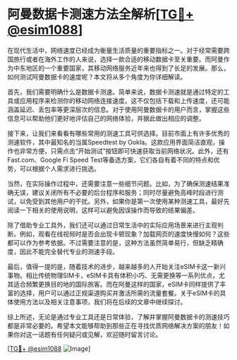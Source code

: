 # 阿曼数据卡测速方法全解析[[TG💪+ @esim1088](https://t.me/s/esim1088)]

在现代生活中，网络速度已经成为衡量生活质量的重要指标之一。对于经常需要跨国旅行或者在海外工作的人来说，选择一款合适的移动数据卡至关重要。而阿曼作为中东地区的一个重要国家，其移动网络服务近年来也得到了长足的发展。那么，如何测试阿曼数据卡的速度呢？本文将从多个角度为你详细解读。

首先，我们需要明确什么是数据卡测速。简单来说，数据卡测速就是通过特定的工具或应用程序来检测你的移动网络连接速度。这不仅包括下载和上传速度，还可能涵盖延迟、丢包率等更深层次的信息。对于使用阿曼数据卡的用户而言，掌握这些信息可以帮助他们更好地评估自己的网络体验，并据此做出相应的调整。

接下来，让我们来看看有哪些常用的测速工具可供选择。目前市面上有许多优秀的测速软件，其中最知名的当属Speedtest by Ookla。这款应用界面简洁直观，操作也非常方便，只需点击“开始测试”按钮即可快速获取当前网络状况。此外，还有Fast.com、Google Fi Speed Test等备选方案，它们各自有着不同的特点和优势，可以根据个人需求进行挑选。

当然，在实际操作过程中，还需要注意一些细节问题。比如，为了确保测速结果准确无误，建议关闭所有不必要的后台程序和服务；同时尽量避免高峰时段进行测试，以免受到其他用户的干扰。另外，如果你是第一次使用某种测速工具，最好先阅读一下相关的使用说明，这样可以避免因误操作而导致的结果偏差。

除了借助专业工具外，我们还可以通过日常生活中的实际应用场景来进行主观判断。例如，观看在线视频时是否会出现卡顿现象？加载网页的速度快慢如何？这些都可以作为参考依据。不过需要注意的是，这种方法虽然简单易行，但缺乏精确度，因此不能完全替代专业的测速手段。

最后，值得一提的是，随着技术的进步，越来越多的人开始关注eSIM卡这一新兴事物。相比传统物理SIM卡，eSIM卡具有体积小巧、无需更换等一系列优点，尤其适合频繁更换目的地的国际旅客。而在阿曼这样的国家，eSIM卡同样提供了丰富的选择，用户可以通过正规渠道购买并激活所需的流量套餐。关于eSIM卡的具体使用方法以及相关注意事项，我们将在后续的文章中继续探讨。

综上所述，无论是通过专业工具还是日常体验，了解并掌握阿曼数据卡的测速技巧都是非常必要的。希望本文能够帮助到那些正在寻找优质网络解决方案的朋友！如果你对这一话题有任何疑问或见解，欢迎随时留言讨论。

[[TG💪+ @esim1088](https://t.me/s/esim1088) ![Image](https://i.postimg.cc/4NQfJmqS/Snipaste-2025-05-13-00-14-12.png)]